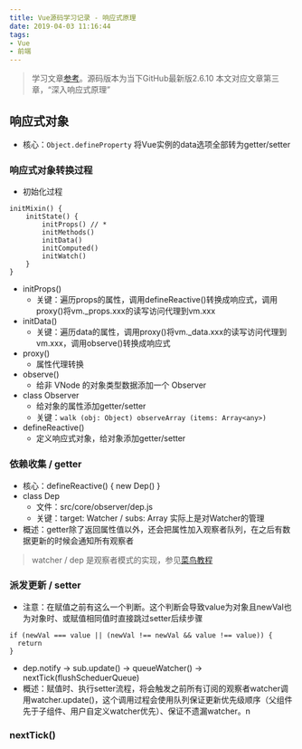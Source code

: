 ```yaml
---
title: Vue源码学习记录 - 响应式原理
date: 2019-04-03 11:16:44
tags:
- Vue
- 前端
---
```


> 学习文章[参考](https://ustbhuangyi.github.io/vue-analysis/)。源码版本为当下GitHub最新版2.6.10
> 本文对应文章第三章，“深入响应式原理”

## 响应式对象 

* 核心：`Object.defineProperty` 将Vue实例的data选项全部转为getter/setter

### 响应式对象转换过程

* 初始化过程

````
initMixin() {
    initState() {
        initProps() // * 
        initMethods()
        initData()
        initComputed()
        initWatch()
    }
}
````

* initProps()
  * 关键：遍历props的属性，调用defineReactive()转换成响应式，调用proxy()将vm._props.xxx的读写访问代理到vm.xxx
* initData()
  * 关键：遍历data的属性，调用proxy()将vm._data.xxx的读写访问代理到vm.xxx，调用observe()转换成响应式
* proxy()
  * 属性代理转换
* observe()
  * 给非 VNode 的对象类型数据添加一个 Observer
* class Observer
  * 给对象的属性添加getter/setter
  * 关键：`walk (obj: Object) observeArray (items: Array<any>)`
* defineReactive()
  * 定义响应式对象，给对象添加getter/setter

### 依赖收集 / getter

* 核心：defineReactive() { new Dep() }
* class Dep
  * 文件：src/core/observer/dep.js
  * 关键：target: Watcher / subs: Array<Watcher> 实际上是对Watcher的管理
* 概述：getter除了返回属性值以外，还会把属性加入观察者队列，在之后有数据更新的时候会通知所有观察者

> watcher / dep 是观察者模式的实现，参见[菜鸟教程](http://www.runoob.com/design-pattern/observer-pattern.html)

### 派发更新 / setter

* 注意：在赋值之前有这么一个判断。这个判断会导致value为对象且newVal也为对象时、或赋值相同值时直接跳过setter后续步骤

````
if (newVal === value || (newVal !== newVal && value !== value)) {
  return
}
````

* dep.notify -> sub.update() -> queueWatcher() -> nextTick(flushScheduerQueue) 
* 概述：赋值时、执行setter流程，将会触发之前所有订阅的观察者watcher调用watcher.update()，这个调用过程会使用队列保证更新优先级顺序（父组件先于子组件、用户自定义watcher优先）、保证不遗漏watcher。n

### nextTick()

